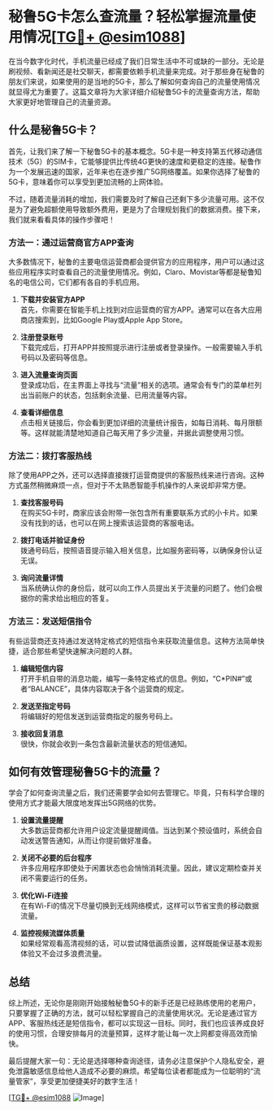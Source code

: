 # 秘鲁5G卡怎么查流量？轻松掌握流量使用情况[[TG💪+ @esim1088](https://t.me/s/esim1088)]

在当今数字化时代，手机流量已经成了我们日常生活中不可或缺的一部分。无论是刷视频、看新闻还是社交聊天，都需要依赖手机流量来完成。对于那些身在秘鲁的朋友们来说，如果使用的是当地的5G卡，那么了解如何查询自己的流量使用情况就显得尤为重要了。这篇文章将为大家详细介绍秘鲁5G卡的流量查询方法，帮助大家更好地管理自己的流量资源。

## 什么是秘鲁5G卡？

首先，让我们来了解一下秘鲁5G卡的基本概念。5G卡是一种支持第五代移动通信技术（5G）的SIM卡，它能够提供比传统4G更快的速度和更稳定的连接。秘鲁作为一个发展迅速的国家，近年来也在逐步推广5G网络覆盖。如果你选择了秘鲁的5G卡，意味着你可以享受到更加流畅的上网体验。

不过，随着流量消耗的增加，我们需要及时了解自己还剩下多少流量可用。这不仅是为了避免超额使用导致额外费用，更是为了合理规划我们的数据消费。接下来，我们就来看看具体的操作步骤吧！

### 方法一：通过运营商官方APP查询

大多数情况下，秘鲁的主要电信运营商都会提供官方的应用程序，用户可以通过这些应用程序实时查看自己的流量使用情况。例如，Claro、Movistar等都是秘鲁知名的电信公司，它们都有各自的手机应用。

1. **下载并安装官方APP**  
   首先，你需要在智能手机上找到对应运营商的官方APP。通常可以在各大应用商店搜索到，比如Google Play或Apple App Store。

2. **注册登录账号**  
   下载完成后，打开APP并按照提示进行注册或者登录操作。一般需要输入手机号码以及密码等信息。

3. **进入流量查询页面**  
   登录成功后，在主界面上寻找与“流量”相关的选项。通常会有专门的菜单栏列出当前账户的状态，包括剩余流量、已用流量等内容。

4. **查看详细信息**  
   点击相关链接后，你会看到更加详细的流量统计报告，如每日消耗、每月限额等。这样就能清楚地知道自己每天用了多少流量，并据此调整使用习惯。

### 方法二：拨打客服热线

除了使用APP之外，还可以选择直接拨打运营商提供的客服热线来进行咨询。这种方式虽然稍微麻烦一点，但对于不太熟悉智能手机操作的人来说却非常方便。

1. **查找客服号码**  
   在购买5G卡时，商家应该会附带一张包含所有重要联系方式的小卡片。如果没有找到的话，也可以在网上搜索该运营商的客服电话。

2. **拨打电话并验证身份**  
   拨通号码后，按照语音提示输入相关信息，比如服务密码等，以确保身份认证无误。

3. **询问流量详情**  
   当系统确认你的身份后，就可以向工作人员提出关于流量的问题了。他们会根据你的需求给出相应的答复。

### 方法三：发送短信指令

有些运营商还支持通过发送特定格式的短信指令来获取流量信息。这种方法简单快捷，适合那些希望快速解决问题的人群。

1. **编辑短信内容**  
   打开手机自带的消息功能，编写一条特定格式的信息。例如，“C*PIN#”或者“BALANCE”，具体内容取决于各个运营商的规定。

2. **发送至指定号码**  
   将编辑好的短信发送到运营商指定的服务号码上。

3. **接收回复消息**  
   很快，你就会收到一条包含最新流量状态的短信通知。

## 如何有效管理秘鲁5G卡的流量？

学会了如何查询流量之后，我们还需要学会如何去管理它。毕竟，只有科学合理的使用方式才能最大限度地发挥出5G网络的优势。

1. **设置流量提醒**  
   大多数运营商都允许用户设定流量提醒阈值。当达到某个预设值时，系统会自动发送警告通知，从而让你提前做好准备。

2. **关闭不必要的后台程序**  
   许多应用程序即使处于闲置状态也会悄悄消耗流量。因此，建议定期检查并关闭不需要运行的任务。

3. **优化Wi-Fi连接**  
   在有Wi-Fi的情况下尽量切换到无线网络模式，这样可以节省宝贵的移动数据流量。

4. **监控视频流媒体质量**  
   如果经常观看高清视频的话，可以尝试降低画质设置，这样既能保证基本观影体验又不会过多浪费流量。

## 总结

综上所述，无论你是刚刚开始接触秘鲁5G卡的新手还是已经熟练使用的老用户，只要掌握了正确的方法，就可以轻松掌握自己的流量使用状况。无论是通过官方APP、客服热线还是短信指令，都可以实现这一目标。同时，我们也应该养成良好的使用习惯，合理安排每月的流量预算，这样才能让每一次上网都变得高效而愉快。

最后提醒大家一句：无论是选择哪种查询途径，请务必注意保护个人隐私安全，避免泄露敏感信息给他人造成不必要的麻烦。希望每位读者都能成为一位聪明的“流量管家”，享受更加便捷美好的数字生活！

[[TG💪+ @esim1088](https://t.me/s/esim1088) ![Image](https://i.postimg.cc/4NQfJmqS/Snipaste-2025-05-13-00-14-12.png)]